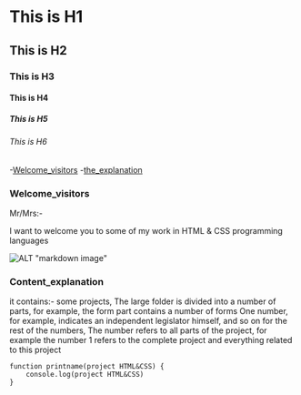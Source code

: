 # This is H1
## This is H2
### This is H3
#### This is H4
##### This is H5
###### This is H6


-[Welcome_visitors](#Welcome_visitors)
-[the_explanation](#Content_explanation)


### Welcome_visitors

Mr/Mrs:-

I want to welcome you to some of my work in HTML & CSS programming languages


![ALT "markdown image"](https://w7.pngwing.com/pngs/377/487/png-transparent-web-development-illustration-css-html-thumbnail.png 'Title')


### Content_explanation

it contains:-
some projects,
 The large folder is divided into a number of parts, for example, the form part contains a number of forms
 One number, for example, indicates an independent legislator himself, and so on for the rest of the numbers,
The number refers to all parts of the project, for example the number 1 refers to the complete project and everything related to this project


```
function printname(project HTML&CSS) {
    console.log(project HTML&CSS)
}
```